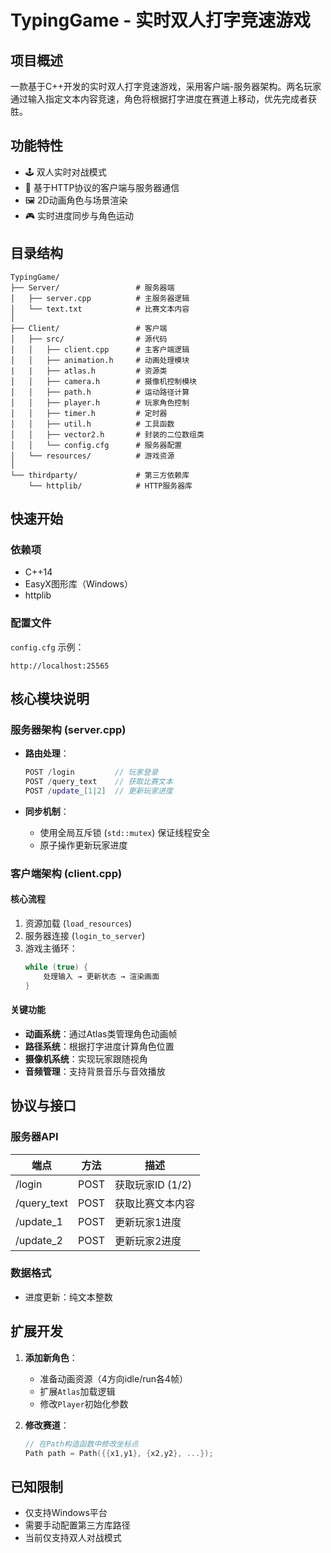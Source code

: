 # TypingGame - 实时双人打字竞速游戏

## 项目概述
一款基于C++开发的实时双人打字竞速游戏，采用客户端-服务器架构。两名玩家通过输入指定文本内容竞速，角色将根据打字进度在赛道上移动，优先完成者获胜。

## 功能特性
- 🕹️ 双人实时对战模式
- 📡 基于HTTP协议的客户端与服务器通信
- 🖼️ 2D动画角色与场景渲染
- 🎮 实时进度同步与角色运动

## 目录结构
```text
TypingGame/
├── Server/                 # 服务器端
│   ├── server.cpp          # 主服务器逻辑
│   └── text.txt            # 比赛文本内容
│
├── Client/                 # 客户端
│   ├── src/                # 源代码
│   │   ├── client.cpp      # 主客户端逻辑
│   │   ├── animation.h     # 动画处理模块
|   |   ├── atlas.h			# 资源类
│   │   ├── camera.h        # 摄像机控制模块
│   │   ├── path.h          # 运动路径计算
│   │   ├── player.h        # 玩家角色控制
│	│	├── timer.h			# 定时器
│	│	├──	util.h			# 工具函数
│   │   ├──	vector2.h		# 封装的二位数组类
│   │   └──	config.cfg      # 服务器配置
│   └── resources/          # 游戏资源
│
└── thirdparty/             # 第三方依赖库
    └── httplib/            # HTTP服务器库
```
## 快速开始
### 依赖项
- C++14
- EasyX图形库（Windows）
- httplib

### 配置文件
`config.cfg` 示例：

```text
http://localhost:25565
```

## 核心模块说明
### 服务器架构 (server.cpp)
- **路由处理**：
  
  ```cpp
  POST /login         // 玩家登录
  POST /query_text    // 获取比赛文本
  POST /update_[1|2]  // 更新玩家进度
  ```
- **同步机制**：
  - 使用全局互斥锁 (`std::mutex`) 保证线程安全
  - 原子操作更新玩家进度

### 客户端架构 (client.cpp)
#### 核心流程
1. 资源加载 (`load_resources`)
2. 服务器连接 (`login_to_server`)
3. 游戏主循环：
   ```cpp
   while (true) {
       处理输入 → 更新状态 → 渲染画面
   }
   ```

#### 关键功能
- **动画系统**：通过Atlas类管理角色动画帧
- **路径系统**：根据打字进度计算角色位置
- **摄像机系统**：实现玩家跟随视角
- **音频管理**：支持背景音乐与音效播放

## 协议与接口
### 服务器API
| 端点          | 方法 | 描述                 |
|---------------|------|----------------------|
| /login        | POST | 获取玩家ID (1/2)     |
| /query_text   | POST | 获取比赛文本内容     |
| /update_1     | POST | 更新玩家1进度        |
| /update_2     | POST | 更新玩家2进度        |

### 数据格式
- 进度更新：纯文本整数

## 扩展开发
1. **添加新角色**：
   - 准备动画资源（4方向idle/run各4帧）
   - 扩展`Atlas`加载逻辑
   - 修改`Player`初始化参数

2. **修改赛道**：
   ```cpp
   // 在Path构造函数中修改坐标点
   Path path = Path({{x1,y1}, {x2,y2}, ...});
   ```

## 已知限制
- 仅支持Windows平台
- 需要手动配置第三方库路径
- 当前仅支持双人对战模式

